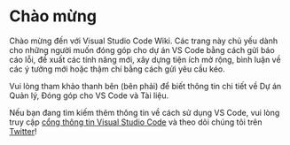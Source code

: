 # Chào mừng

Chào mừng đến với Visual Studio Code Wiki. Các trang này chủ yếu dành cho những người muốn đóng góp cho dự án VS Code bằng cách gửi báo cáo lỗi, đề xuất các tính năng mới, xây dựng tiện ích mở rộng, bình luận về các ý tưởng mới hoặc thậm chí bằng cách gửi yêu cầu kéo.

Vui lòng tham khảo thanh bên (bên phải) để biết thông tin chi tiết về Dự án Quản lý, Đóng góp cho VS Code và Tài liệu.

Nếu bạn đang tìm kiếm thêm thông tin về cách sử dụng VS Code, vui lòng truy cập [cổng thông tin Visual Studio Code](http://code.visualstudio.com) và theo dõi chúng tôi trên [Twitter](https://twitter.com/code)!
